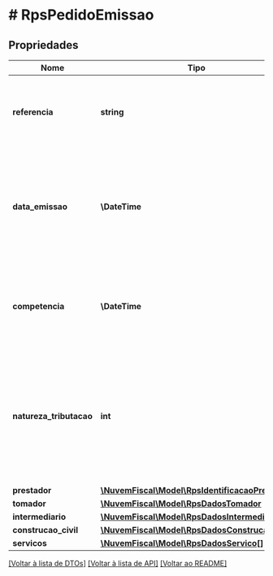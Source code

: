 # # RpsPedidoEmissao

## Propriedades

Nome | Tipo | Descrição | Comentários
------------ | ------------- | ------------- | -------------
**referencia** | **string** | Seu identificador único para este documento. Opcional, ajuda a evitar o envio duplicado de um mesmo documento. | [optional]
**data_emissao** | **\DateTime** | Data e Hora de Emissão do RPS, no formato AAAA-MM-DDTHH:MM:SSTZD.  Caso não informado, será considerada a data/hora da requisição à API da Nuvem Fiscal. | [optional]
**competencia** | **\DateTime** | Competência do RPS, no formato AAAA-MM-DD.  Caso não informado, será considerada a data da requisição à API da Nuvem Fiscal. | [optional]
**natureza_tributacao** | **int** | Natureza da tributação:  1 - Simples Nacional;  2 - Fixo;  3 - Depósito em juízo;  4 - Exigibilidade suspensa por decisão judicial;  5 - Exigibilidade suspensa por procedimento administrativo;  6 - Isenção parcial. | [optional]
**prestador** | [**\NuvemFiscal\Model\RpsIdentificacaoPrestador**](RpsIdentificacaoPrestador.md) |  |
**tomador** | [**\NuvemFiscal\Model\RpsDadosTomador**](RpsDadosTomador.md) |  |
**intermediario** | [**\NuvemFiscal\Model\RpsDadosIntermediario**](RpsDadosIntermediario.md) |  | [optional]
**construcao_civil** | [**\NuvemFiscal\Model\RpsDadosConstrucaoCivil**](RpsDadosConstrucaoCivil.md) |  | [optional]
**servicos** | [**\NuvemFiscal\Model\RpsDadosServico[]**](RpsDadosServico.md) |  |

[[Voltar à lista de DTOs]](../../README.md#models) [[Voltar à lista de API]](../../README.md#endpoints) [[Voltar ao README]](../../README.md)
